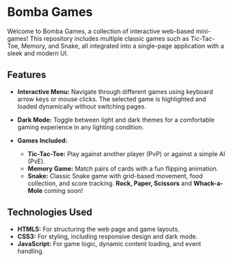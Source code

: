 # Bomba Games

Welcome to Bomba Games, a collection of interactive web-based mini-games! This repository includes multiple classic games such as Tic-Tac-Toe, Memory, and Snake, all integrated into a single-page application with a sleek and modern UI.

## Features

- **Interactive Menu:** Navigate through different games using keyboard arrow keys or mouse clicks. The selected game is highlighted and loaded dynamically without switching pages.

- **Dark Mode:** Toggle between light and dark themes for a comfortable gaming experience in any lighting condition.

- **Games Included:**
    - **Tic-Tac-Toe:** Play against another player (PvP) or against a simple AI (PvE).
    - **Memory Game:** Match pairs of cards with a fun flipping animation.
    - **Snake:** Classic Snake game with grid-based movement, food collection, and score tracking.
    **Rock, Paper, Scissors** and **Whack-a-Mole** coming soon!

## Technologies Used
- **HTML5:** For structuring the web page and game layouts.
- **CSS3:** For styling, including responsive design and dark mode.
- **JavaScript:** For game logic, dynamic content loading, and event handling.